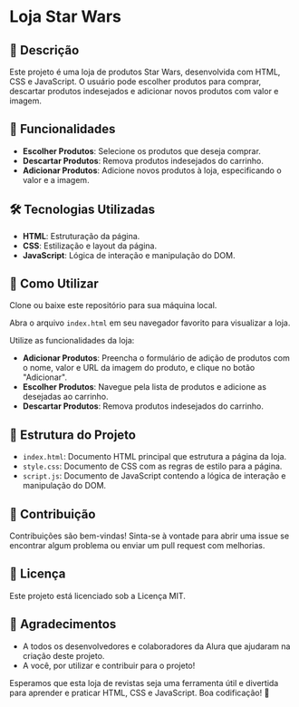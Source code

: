 # Loja Star Wars

## 📒 Descrição
Este projeto é uma loja de produtos Star Wars, desenvolvida com HTML, CSS e JavaScript. O usuário pode escolher produtos para comprar, descartar produtos indesejados e adicionar novos produtos com valor e imagem.

## 🚀 Funcionalidades
- **Escolher Produtos**: Selecione os produtos que deseja comprar.
- **Descartar Produtos**: Remova produtos indesejados do carrinho.
- **Adicionar Produtos**: Adicione novos produtos à loja, especificando o valor e a imagem.

## 🛠️ Tecnologias Utilizadas
- **HTML**: Estruturação da página.
- **CSS**: Estilização e layout da página.
- **JavaScript**: Lógica de interação e manipulação do DOM.

## 🧐 Como Utilizar
Clone ou baixe este repositório para sua máquina local.

Abra o arquivo `index.html` em seu navegador favorito para visualizar a loja.

Utilize as funcionalidades da loja:

   - **Adicionar Produtos**: Preencha o formulário de adição de produtos com o nome, valor e URL da imagem do produto, e clique no botão "Adicionar".
   - **Escolher Produtos**: Navegue pela lista de produtos e adicione as desejadas ao carrinho.
   - **Descartar Produtos**: Remova produtos indesejados do carrinho.

## 📂 Estrutura do Projeto
- `index.html`: Documento HTML principal que estrutura a página da loja.
- `style.css`: Documento de CSS com as regras de estilo para a página.
- `script.js`: Documento de JavaScript contendo a lógica de interação e manipulação do DOM.

## 🤝 Contribuição
Contribuições são bem-vindas! Sinta-se à vontade para abrir uma issue se encontrar algum problema ou enviar um pull request com melhorias.

## 📄 Licença
Este projeto está licenciado sob a Licença MIT.

## 💬 Agradecimentos
- A todos os desenvolvedores e colaboradores da Alura que ajudaram na criação deste projeto.
- A você, por utilizar e contribuir para o projeto!

Esperamos que esta loja de revistas seja uma ferramenta útil e divertida para aprender e praticar HTML, CSS e JavaScript. Boa codificação! 🚀
